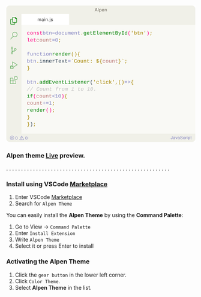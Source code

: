 <img width="830px" src="img/alpen.svg">

 ### Alpen theme [Live](https://vscodethemes.com/e/yoko-luxelego.alpen/alpen?language=javascript) preview.

. . . . . . . . . . . . . . . . . . . . . . . . . . . . . . . . . . . . . . . . . . . . . . . . . . . . . . . 

### Install using VSCode [Marketplace](https://marketplace.visualstudio.com/items?itemName=Yoko-Luxelego.alpen)

1. Enter VSCode [Marketplace](https://marketplace.visualstudio.com/items?itemName=Yoko-Luxelego.alpen)
2. Search for `Alpen Theme`

You can easily install the **Alpen Theme** by using the **Command Palette**:

1. Go to View -> `Command Palette`
2. Enter `Install Extension`
3. Write `Alpen Theme`
4. Select it or press Enter to install

### Activating the Alpen Theme

1. Click the `gear button` in the lower left corner.
2. Click `Color Theme`.
3. Select **Alpen Theme** in the list.
